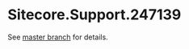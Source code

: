 # Sitecore.Support.247139

See [master branch](https://github.com/sitecoresupport/Sitecore.Support.247139) for details.